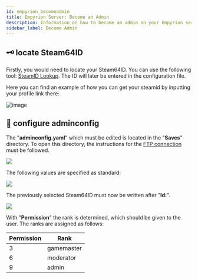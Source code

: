```yaml
---
id: empyrion_becomeadmin
title: Empyrion Server: Become an Admin
description: Information on how to become an admin on your Empyrion server at ZAP-Hosting - ZAP-Hosting.com documentation
sidebar_label: Become Admin
---
```


## 🗝️ locate Steam64ID

Firstly, you would need to locate your Steam64ID.
You can use the following tool: [SteamID Lookup](https://steamid.io/lookup).
The ID will later be entered in the configuration file.

Here you can find an example of how you can get your steamid by inputting your profile link there:

![image](https://user-images.githubusercontent.com/13604413/159184139-e07456a3-965e-4e66-9aed-11a3a1cc9f76.png)

## 📃 configure adminconfig

The "**adminconfig.yaml**" which must be edited is located in the "**Saves**" directory.
To open this directory, the instructions for the [FTP connection](https://zap-hosting.com/guides/docs/en/gameserver_ftpaccess) must be followed.

![](https://screensaver01.zap-hosting.com/index.php/s/DNezokxtJqYZ5cy/preview)

The following values are specified as standard:

![](https://screensaver01.zap-hosting.com/index.php/s/ja6Wf88JBberYTH/preview)

The previously selected Steam64ID must now be written after "**Id:**".

![](https://screensaver01.zap-hosting.com/index.php/s/ZYwCqmYryWHHzyZ/preview)

With "**Permission**" the rank is determined, which should be given to the user.
The ranks are assigned as follows:

Permission | Rank
-----|-------
3 | gamemaster
6 | moderator
9 | admin
